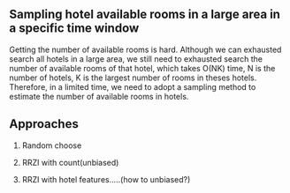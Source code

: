 Sampling hotel available rooms in a large area in a specific time window
---

Getting the number of available rooms is hard. Although we can exhausted search
all hotels in a large area, we still need to exhausted search the number of
available rooms of that hotel, which takes O(NK) time, N is the number of hotels,
K is the largest number of rooms in theses hotels. Therefore, in a limited time,
we need to adopt a sampling method to estimate the number of available rooms in hotels.

## Approaches

1. Random choose

2. RRZI with count(unbiased)

3. RRZI with hotel features.....(how to unbiased?)
